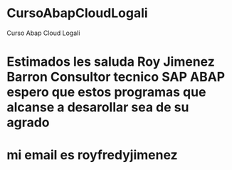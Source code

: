# CursoAbapCloudLogali
Curso Abap Cloud Logali 
# Estimados les saluda Roy Jimenez Barron Consultor tecnico SAP ABAP espero que estos programas que alcanse a desarollar sea de su agrado 
# mi email es royfredyjimenez
